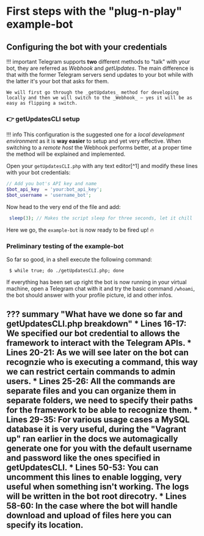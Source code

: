 # First steps with the "plug-n-play" example-bot

## Configuring the bot with your credentials


!!! important
    Telegram supports **two** different methods to "talk" with your bot, they are referred as _Webhook_ and _getUpdates_. The main difference is that with the former Telegram servers send updates to your bot while with the latter it's your bot that asks for them.

    We will first go through the _getUpdates_ method for developing locally and then we will switch to the _Webhook_ — yes it will be as easy as flipping a switch.


### :point_right: getUpdatesCLI setup

!!! info
    This configuration is the suggested one for a _local development environment_ as it is **way easier** to setup and yet very effective. When switching to a _remote host_ the Webhook performs better, at a proper time the method will be explained and implemented.


Open your `getUpdatesCLI.php` with any text editor[^1] and modify these lines with your bot credentials:

```php linenums="15"
// Add you bot's API key and name
$bot_api_key  = 'your:bot_api_key';
$bot_username = 'username_bot';
```



Now head to the very end of the file and add:

```php linenums="90"
 sleep(3); // Makes the script sleep for three seconds, let it chill
```

Here we go, the `example-bot` is now ready to be fired up! :fire:


### Preliminary testing of the example-bot

 So far so good, in a shell execute the following command:

```shell
 $ while true; do ./getUpdatesCLI.php; done
```

If everything has been set up right the bot is now running in your virtual machine, open a Telegram chat with it and try the basic command `/whoami`, the bot should answer with your profile picture, id and other infos.

??? summary "What have we done so far and getUpdatesCLI.php breakdown"
    * Lines 16-17: We specified our bot credential to allows the framework to interact with the Telegram APIs.
    * Lines 20-21: As we will see later on the bot can recognzie __who__ is executing a command, this way we can restrict certain commands to admin users.
    * Lines 25-26: All the commands are separate files and you can organize them in separate folders, we need to specify their paths for the framework to be able to recognize them.
    * Lines 29-35: For various usage cases a MySQL database it is very useful, during the "Vagrant up" ran earlier in the docs we automagically generate one for you with the default username and password like the ones specified in getUpdatesCLI.
    * Lines 50-53: You can uncomment this lines to enable logging, very useful when something isn't working. The logs will be written in the bot root direcotry.
    * Lines 58-60: In the case where the bot will handle download and upload of files here you can specify its location.
 ---
